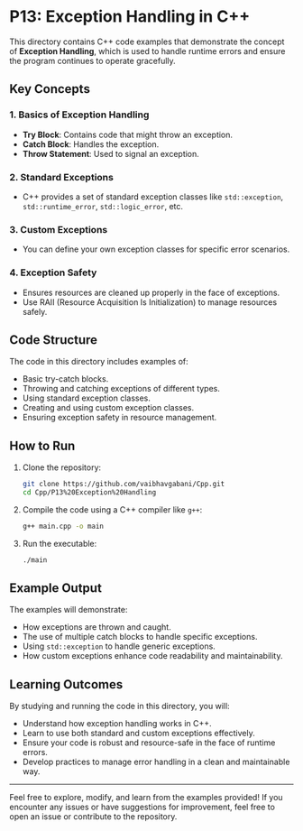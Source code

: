 # P13: Exception Handling in C++

This directory contains C++ code examples that demonstrate the concept of **Exception Handling**, which is used to handle runtime errors and ensure the program continues to operate gracefully.

## Key Concepts

### 1. Basics of Exception Handling
- **Try Block**: Contains code that might throw an exception.
- **Catch Block**: Handles the exception.
- **Throw Statement**: Used to signal an exception.

### 2. Standard Exceptions
- C++ provides a set of standard exception classes like `std::exception`, `std::runtime_error`, `std::logic_error`, etc.

### 3. Custom Exceptions
- You can define your own exception classes for specific error scenarios.

### 4. Exception Safety
- Ensures resources are cleaned up properly in the face of exceptions.
- Use RAII (Resource Acquisition Is Initialization) to manage resources safely.

## Code Structure

The code in this directory includes examples of:

- Basic try-catch blocks.
- Throwing and catching exceptions of different types.
- Using standard exception classes.
- Creating and using custom exception classes.
- Ensuring exception safety in resource management.

## How to Run

1. Clone the repository:
   ```bash
   git clone https://github.com/vaibhavgabani/Cpp.git
   cd Cpp/P13%20Exception%20Handling
   ```

2. Compile the code using a C++ compiler like `g++`:
   ```bash
   g++ main.cpp -o main
   ```

3. Run the executable:
   ```bash
   ./main
   ```

## Example Output

The examples will demonstrate:
- How exceptions are thrown and caught.
- The use of multiple catch blocks to handle specific exceptions.
- Using `std::exception` to handle generic exceptions.
- How custom exceptions enhance code readability and maintainability.

## Learning Outcomes

By studying and running the code in this directory, you will:
- Understand how exception handling works in C++.
- Learn to use both standard and custom exceptions effectively.
- Ensure your code is robust and resource-safe in the face of runtime errors.
- Develop practices to manage error handling in a clean and maintainable way.

---
Feel free to explore, modify, and learn from the examples provided! If you encounter any issues or have suggestions for improvement, feel free to open an issue or contribute to the repository.

